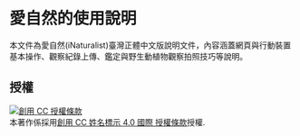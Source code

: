 # 愛自然的使用說明

本文件為愛自然(iNaturalist)臺灣正體中文版說明文件，內容涵蓋網頁與行動裝置基本操作、觀察紀錄上傳、鑑定與野生動植物觀察拍照技巧等說明。

## 授權
<a rel="license" href="http://creativecommons.org/licenses/by/4.0/"><img alt="創用 CC 授權條款" style="border-width:0" src="https://i.creativecommons.org/l/by/4.0/88x31.png" /></a><br />本著作係採用<a rel="license" href="http://creativecommons.org/licenses/by/4.0/">創用 CC 姓名標示 4.0 國際 授權條款</a>授權.

